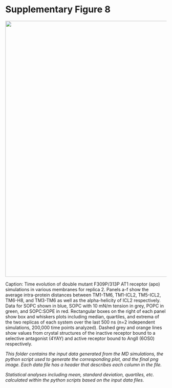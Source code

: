 # Supplementary Figure 8
<img src="Figure_S8.png" width="800"/>

Caption: Time evolution of double mutant F309P/313P AT1 receptor (apo) simulations in various membranes for replica 2. Panels a-f show the average intra-protein distances between TM1-TM6, TM1-ICL2, TM5-ICL2, TM6-H8, and TM3-TM6 as well as the alpha-helicity of ICL2 respectively. Data for SOPC shown in blue, SOPC with 10 mN/m tension in grey, POPC in green, and SOPC:SOPE in red. Rectangular boxes on the right of each panel show box and whiskers plots including median, quartiles, and extrema of the two replicas of each system over the last 500 ns (n=2 independent simulations, 200,000 time points analyzed). Dashed grey and orange lines show values from crystal structures of the inactive receptor bound to a selective antagonist (4YAY) and active receptor bound to AngII (6OS0) respectively.

*This folder contains the input data generated from the MD simulations, the python script used to generate the corresponding plot, and the final png image. Each data file has a header that describes each column in the file.*

*Statistical analyses including mean, standard deviation, quartiles, etc. calculated within the python scripts based on the input data files.*
